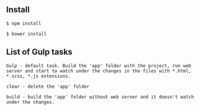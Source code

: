 ## Install

```
$ npm install
```
```
$ bower install
```

## List of Gulp tasks

```
Gulp - default task. Build the 'app' folder with the project, run web server and start to watch under the changes in the files with *.html, *.scss, *.js extensions.
```

```
clear - delete the 'app' folder
```

```
build - build the 'app' folder without web server and it doesn't watch under the changes.
```
